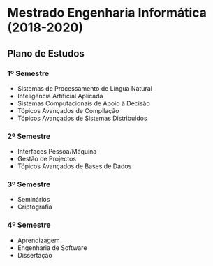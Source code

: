 # Mestrado Engenharia Informática (2018-2020)

## Plano de Estudos
### 1º Semestre
* Sistemas de Processamento de Língua Natural
* Inteligência Artificial Aplicada
* Sistemas Computacionais de Apoio à Decisão
* Tópicos Avançados de Compilação
* Tópicos Avançados de Sistemas Distribuidos

### 2º Semestre
* Interfaces Pessoa/Máquina
* Gestão de Projectos
* Tópicos Avançados de Bases de Dados

### 3º Semestre
* Seminários
* Criptografia

### 4º Semestre
* Aprendizagem
* Engenharia de Software
* Dissertação
